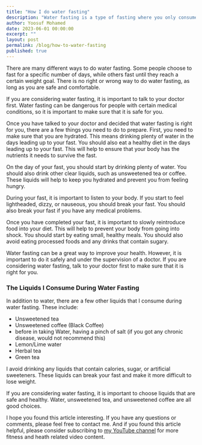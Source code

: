 ```yaml
---
title: "How I do water fasting"
description: "Water fasting is a type of fasting where you only consume water for a period of time. This can be done for a variety of reasons, including weight loss, spiritual reasons, or to improve overall health."
author: Yoosuf Mohamed
date: 2023-06-01 00:00:00
excerpt: ""
layout: post
permalink: /blog/how-to-water-fasting
published: true
---
```


There are many different ways to do water fasting. Some people choose to fast for a specific number of days, while others fast until they reach a certain weight goal. There is no right or wrong way to do water fasting, as long as you are safe and comfortable.

If you are considering water fasting, it is important to talk to your doctor first. Water fasting can be dangerous for people with certain medical conditions, so it is important to make sure that it is safe for you.

Once you have talked to your doctor and decided that water fasting is right for you, there are a few things you need to do to prepare. First, you need to make sure that you are hydrated. This means drinking plenty of water in the days leading up to your fast. You should also eat a healthy diet in the days leading up to your fast. This will help to ensure that your body has the nutrients it needs to survive the fast.

On the day of your fast, you should start by drinking plenty of water. You should also drink other clear liquids, such as unsweetened tea or coffee. These liquids will help to keep you hydrated and prevent you from feeling hungry.

During your fast, it is important to listen to your body. If you start to feel lightheaded, dizzy, or nauseous, you should break your fast. You should also break your fast if you have any medical problems.

Once you have completed your fast, it is important to slowly reintroduce food into your diet. This will help to prevent your body from going into shock. You should start by eating small, healthy meals. You should also avoid eating processed foods and any drinks that contain sugary.

Water fasting can be a great way to improve your health. However, it is important to do it safely and under the supervision of a doctor. If you are considering water fasting, talk to your doctor first to make sure that it is right for you.

### The Liquids I Consume During Water Fasting

In addition to water, there are a few other liquids that I consume during water fasting. These include:

- Unsweetened tea
- Unsweetened coffee (Black Coffee)
- before in taking Water, having a pinch of salt (if you got any chronic disease, would not recommend this)
- Lemon/Lime water
- Herbal tea
- Green tea

I avoid drinking any liquids that contain calories, sugar, or artificial sweeteners. These liquids can break your fast and make it more difficult to lose weight.

If you are considering water fasting, it is important to choose liquids that are safe and healthy. Water, unsweetened tea, and unsweetened coffee are all good choices.

I hope you found this article interesting. If you have any questions or comments, please feel free to contact me. And if you found this article helpful, please consider subscribing to [my YouTube channel](https://www.youtube.com/@yoosufmo) for more fitness and heath related video content.
